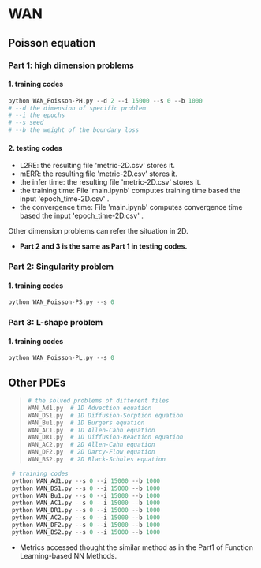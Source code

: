 # WAN

## Poisson equation

### Part 1: high dimension problems

#### 1. training codes

```python
python WAN_Poisson-PH.py --d 2 --i 15000 --s 0 --b 1000
# --d the dimension of specific problem
# --i the epochs
# --s seed
# --b the weight of the boundary loss 
```

#### 2. testing codes

- L2RE: the resulting file 'metric-2D.csv' stores it.
- mERR: the resulting file 'metric-2D.csv' stores it.
- the infer time: the resulting file 'metric-2D.csv' stores it.
- the training time: File 'main.ipynb' computes training time based the input 'epoch_time-2D.csv' .
- the convergence time: File 'main.ipynb' computes convergence time based the input 'epoch_time-2D.csv' .

Other dimension problems can  refer the situation in 2D.

- **Part 2 and 3 is the same as Part 1 in testing codes.**

### Part 2: Singularity problem

#### 1. training codes

```python
python WAN_Poisson-PS.py --s 0
```

### Part 3: L-shape problem

#### 1. training codes

```python
python WAN_Poisson-PL.py --s 0
```

## Other PDEs

>```python
># the solved problems of different files
>WAN_Ad1.py  # 1D Advection equation
>WAN_DS1.py  # 1D Diffusion-Sorption equation
>WAN_Bu1.py  # 1D Burgers equation 
>WAN_AC1.py  # 1D Allen-Cahn equation
>WAN_DR1.py  # 1D Diffusion-Reaction equation
>WAN_AC2.py  # 2D Allen-Cahn equation
>WAN_DF2.py  # 2D Darcy-Flow equation
>WAN_BS2.py  # 2D Black-Scholes equation
>```



```python
 # training codes
 python WAN_Ad1.py --s 0 --i 15000 --b 1000
 python WAN_DS1.py --s 0 --i 15000 --b 1000
 python WAN_Bu1.py --s 0 --i 15000 --b 1000
 python WAN_AC1.py --s 0 --i 15000 --b 1000 
 python WAN_DR1.py --s 0 --i 15000 --b 1000
 python WAN_AC2.py --s 0 --i 15000 --b 1000
 python WAN_DF2.py --s 0 --i 15000 --b 1000
 python WAN_BS2.py --s 0 --i 15000 --b 1000
```



- Metrics accessed thought the similar method as in the Part1 of Function Learning-based NN Methods.

